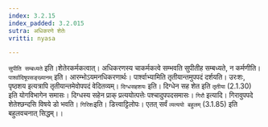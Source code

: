 ```yaml
---
index: 3.2.15
index_padded: 3.2.015
sutra: अधिकरणे शेतेः
vritti: nyasa

---
```

`सुपीति सम्बध्यते` इति।शेतेरकर्मकत्वात्। अधिकरणस्य चाकर्मकत्वे सम्भवति सुपीतीह सम्बध्यते, न कर्मणीति।
`पार्श्वादिषूपसङ्ख्यानम्` इति। आरम्भोऽयमनधिकरणार्थः। पार्श्वाभ्यामिति तृतीयान्तमुपपदं दर्शयति। उरःशः, पृष्ठशय इत्यत्रापि तृतीयान्तमेवोपपदं वेदितव्यम्।
`दिग्धसहशयः` इति। दिग्धेन सह शेत इति `तृतीया` (2.1.30) इति योगविभागेन समासः। दिग्धस्य सहेन प्राक् प्रत्ययोत्पत्तेः पश्चादुपपदसमासः।
`गिरौ` इत्यादि। गिरावुपपदे शेतेश्छन्दसि विषये डो भवति। `गिरिशः`इति। डित्त्वाट्टिलोपः। एतत् सर्वं `व्यत्ययो बहुलम्` (3.1.85) इति बहुलवचनात् सिद्धम्।।
